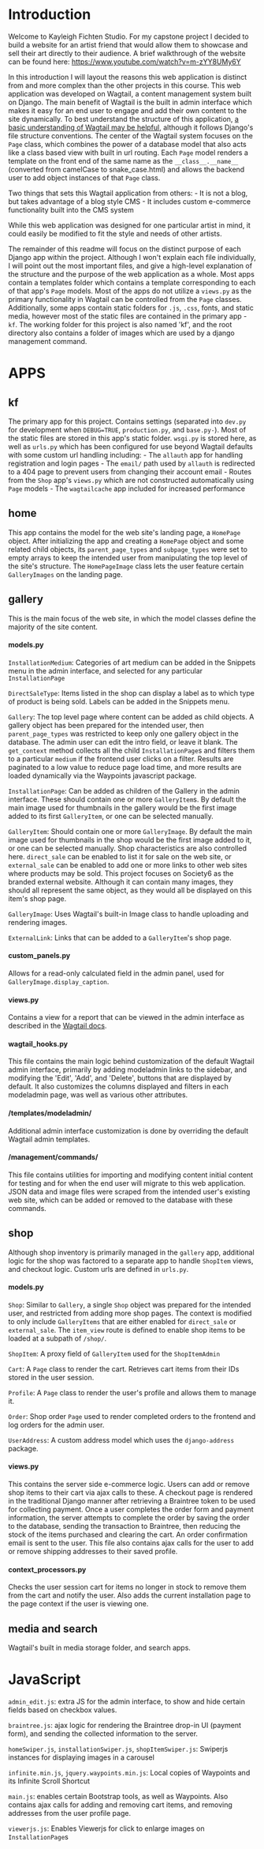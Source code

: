 # Introduction

Welcome to Kayleigh Fichten Studio. For my capstone project I decided to build a website for an artist friend that would allow them to showcase and sell their art directly to their audience. A brief walkthrough of the website can be found here: https://www.youtube.com/watch?v=m-zYY8UMy6Y

In this introduction I will layout the reasons this web application is distinct from and more complex than the other projects in this course. This web application was developed on Wagtail, a content management system built on Django. The main benefit of Wagtail is the built in admin interface which makes it easy for an end user to engage and add their own content to the site dynamically. To best understand the structure of this application, [a basic understanding of Wagtail may be helpful](https://docs.wagtail.io/en/stable/getting_started/the_zen_of_wagtail.html), although it follows Django's file structure conventions. The center of the Wagtail system focuses on the `Page` class, which combines the power of a database model that also acts like a class based view with built in url routing. Each `Page` model renders a template on the front end of the same name as the `__class__.__name__` (converted from camelCase to snake_case.html) and allows the backend user to add object instances of that `Page` class.

Two things that sets this Wagtail application from others:
    - It is not a blog, but takes advantage of a blog style CMS
    - It includes custom e-commerce functionality built into the CMS system

While this web application was designed for one particular artist in mind, it could easily be modified to fit the style and needs of other artists.

The remainder of this readme will focus on the distinct purpose of each Django app within the project. Although I won't explain each file individually, I will point out the most important files, and give a high-level explanation of the structure and the purpose of the web application as a whole. Most apps contain a templates folder which contains a template corresponding to each of that app's `Page` models. Most of the apps do not utilize a `views.py` as the primary functionality in Wagtail can be controlled from the `Page` classes. Additionally, some apps contain static folders for `.js`, `.css`, fonts, and static media, however most of the static files are contained in the primary app - `kf`. The working folder for this project is also named 'kf', and the root directory also contains a folder of images which are used by a django management command.

# APPS

## kf

The primary app for this project. Contains settings (separated into `dev.py` for development when `DEBUG=TRUE`, `production.py`, and `base.py-`). Most of the static files are stored in this app's static folder. `wsgi.py` is stored here, as well as `urls.py` which has been configured for use beyond Wagtail defaults with some custom url handling including:
    - The `allauth` app for handling registration and login pages
    - The `email/` path used by `allauth` is redirected to a 404 page to prevent users from changing their account email
    - Routes from the `Shop` app's `views.py` which are not constructed automatically using `Page` models
    - The `wagtailcache` app included for increased performance

## home

This app contains the model for the web site's landing page, a `HomePage` object. After initializing the app and creating a `HomePage` object and some related child objects, its `parent_page_types` and `subpage_types` were set to empty arrays to keep the intended user from manipulating the top level of the site's structure. The `HomePageImage` class lets the user feature certain `GalleryImages` on the landing page.

## gallery

This is the main focus of the web site, in which the model classes define the majority of the site content.

#### models.py

`InstallationMedium`: Categories of art medium can be added in the Snippets menu in the admin interface, and selected for any particular `InstallationPage`

`DirectSaleType`: Items listed in the shop can display a label as to which type of product is being sold. Labels can be added in the Snippets menu.

`Gallery`: The top level page where content can be added as child objects. A gallery object has been prepared for the intended user, then `parent_page_types` was restricted to keep only one gallery object in the database. The admin user can edit the intro field, or leave it blank. The `get_context` method collects all the child `InstallationPage`s and filters them to a particular `medium` if the frontend user clicks on a filter. Results are paginated to a low value to reduce page load time, and more results are loaded dynamically via the Waypoints javascript package.

`InstallationPage`: Can be added as children of the Gallery in the admin interface. These should contain one or more `GalleryItem`s. By default the main image used for thumbnails in the gallery would be the first image added to its first `GalleryItem`, or one can be selected manually.

`GalleryItem`: Should contain one or more `GalleryImage`. By default the main image used for thumbnails in the shop would be the first image added to it, or one can be selected manually. Shop characteristics are also controlled here. `direct_sale` can be enabled to list it for sale on the web site, or `external_sale` can be enabled to add one or more links to other web sites where products may be sold. This project focuses on Society6 as the branded external website. Although it can contain many images, they should all represent the same object, as they would all be displayed on this item's shop page.

`GalleryImage`: Uses Wagtail's built-in Image class to handle uploading and rendering images.

`ExternalLink`: Links that can be added to a `GalleryItem`'s shop page.


#### custom_panels.py

Allows for a read-only calculated field in the admin panel, used for `GalleryImage.display_caption`.

#### views.py

Contains a view for a report that can be viewed in the admin interface as described in the [Wagtail docs](https://docs.wagtail.io/en/stable/advanced_topics/adding_reports.html).

#### wagtail_hooks.py

This file contains the main logic behind customization of the default Wagtail admin interface, primarily by adding modeladmin links to the sidebar, and modifying the 'Edit', 'Add', and 'Delete', buttons that are displayed by default. It also customizes the columns displayed and filters in each modeladmin page, was well as various other attributes.

#### /templates/modeladmin/

Additional admin interface customization is done by overriding the default Wagtail admin templates.

#### /management/commands/

This file contains utilities for importing and modifying content initial content for testing and for when the end user will migrate to this web application. JSON data and image files were scraped from the intended user's existing web site, which can be added or removed to the database with these commands.

## shop

Although shop inventory is primarily managed in the `gallery` app, additional logic for the shop was factored to a separate app to handle `ShopItem` views, and checkout logic. Custom urls are defined in `urls.py`.

#### models.py

`Shop`: Similar to `Gallery`, a single `Shop` object was prepared for the intended user, and restricted from adding more shop pages. The context is modified to only include `GalleryItems` that are either enabled for `direct_sale` or `external_sale`. The `item_view` route is defined to enable shop items to be loaded at a subpath of `/shop/`.

`ShopItem`: A proxy field of `GalleryItem` used for the `ShopItemAdmin`

`Cart`: A `Page` class to render the cart. Retrieves cart items from their IDs stored in the user session.

`Profile`: A `Page` class to render the user's profile and allows them to manage it.

`Order`: Shop order `Page` used to render completed orders to the frontend and log orders for the admin user.

`UserAddress`: A custom address model which uses the `django-address` package.

#### views.py

This contains the server side e-commerce logic. Users can add or remove shop items to their cart via ajax calls to these. A checkout page is rendered in the traditional Django manner after retrieving a Braintree token to be used for collecting payment. Once a user completes the order form and payment information, the server attempts to complete the order by saving the order to the database, sending the transaction to Braintree, then reducing the stock of the items purchased and clearing the cart. An order confirmation email is sent to the user. This file also contains ajax calls for the user to add or remove shipping addresses to their saved profile.

#### context_processors.py

Checks the user session cart for items no longer in stock to remove them from the cart and notify the user. Also adds the current installation page to the page context if the user is viewing one.

## media and search

Wagtail's built in media storage folder, and search apps.

# JavaScript
`admin_edit.js`: extra JS for the admin interface, to show and hide certain fields based on checkbox values.

`braintree.js`: ajax logic for rendering the Braintree drop-in UI (payment form), and sending the collected information to the server.

`homeSwiper.js`, `installationSwiper.js`, `shopItemSwiper.js`: Swiperjs instances for displaying images in a carousel

`infinite.min.js`, `jquery.waypoints.min.js`: Local copies of Waypoints and its Infinite Scroll Shortcut

`main.js`: enables certain Bootstrap tools, as well as Waypoints. Also contains ajax calls for adding and removing cart items, and removing addresses from the user profile page.

`viewerjs.js`: Enables Viewerjs for click to enlarge images on `InstallationPage`s
